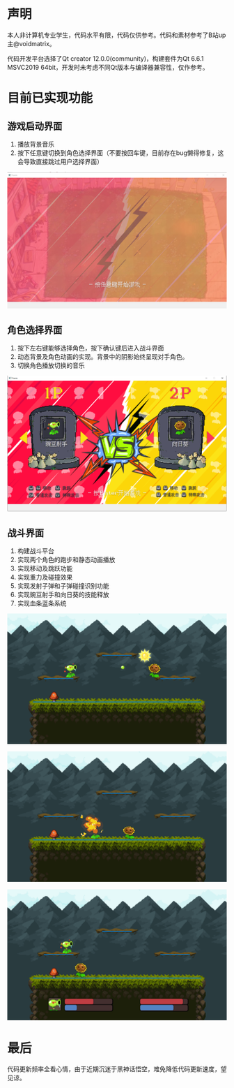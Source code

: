 # 声明

本人非计算机专业学生，代码水平有限，代码仅供参考。代码和素材参考了B站up主@voidmatrix。

代码开发平台选择了Qt creator 12.0.0(community)，构建套件为Qt 6.6.1 MSVC2019 64bit，开发时未考虑不同Qt版本与编译器兼容性，仅作参考。

# 目前已实现功能

## 游戏启动界面

1. 播放背景音乐
2. 按下任意键切换到角色选择界面（不要按回车键，目前存在bug懒得修复，这会导致直接跳过用户选择界面）

![image-20240903163921944](readme.assets/image-20240903163921944.png)

## 角色选择界面

1. 按下左右键能够选择角色，按下确认键后进入战斗界面
2. 动态背景及角色动画的实现。背景中的阴影始终呈现对手角色。
3. 切换角色播放切换的音乐

![image-20240903163952591](readme.assets/image-20240903163952591.png)

## 战斗界面

1. 构建战斗平台
2. 实现两个角色的跑步和静态动画播放
3. 实现移动及跳跃功能
4. 实现重力及碰撞效果
5. 实现发射子弹和子弹碰撞识别功能
6. 实现豌豆射手和向日葵的技能释放
7. 实现血条蓝条系统

![image-20240903164015310](readme.assets/image-20240903164015310.png)

![image-20240903164040711](readme.assets/image-20240903164040711.png)

![image-20240906173517592](readme.assets/image-20240906173517592.png)



# 最后

代码更新频率全看心情，由于近期沉迷于黑神话悟空，难免降低代码更新速度，望见谅。